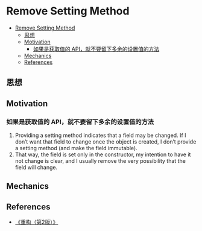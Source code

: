 # Remove Setting Method
<!-- TOC -->

- [Remove Setting Method](#remove-setting-method)
    - [思想](#思想)
    - [Motivation](#motivation)
        - [如果是获取值的 API，就不要留下多余的设置值的方法](#如果是获取值的-api就不要留下多余的设置值的方法)
    - [Mechanics](#mechanics)
    - [References](#references)

<!-- /TOC -->


## 思想


## Motivation
### 如果是获取值的 API，就不要留下多余的设置值的方法
1. Providing a setting method indicates that a field may be changed. If I don’t want that field to change once the object is created, I don’t provide a setting method (and make the field immutable). 
2. That way, the field is set only in the constructor, my intention to have it not change is clear, and I usually remove the very possibility that the field will change. 


## Mechanics


## References
* [《重构（第2版）》](https://book.douban.com/subject/33400354/)
